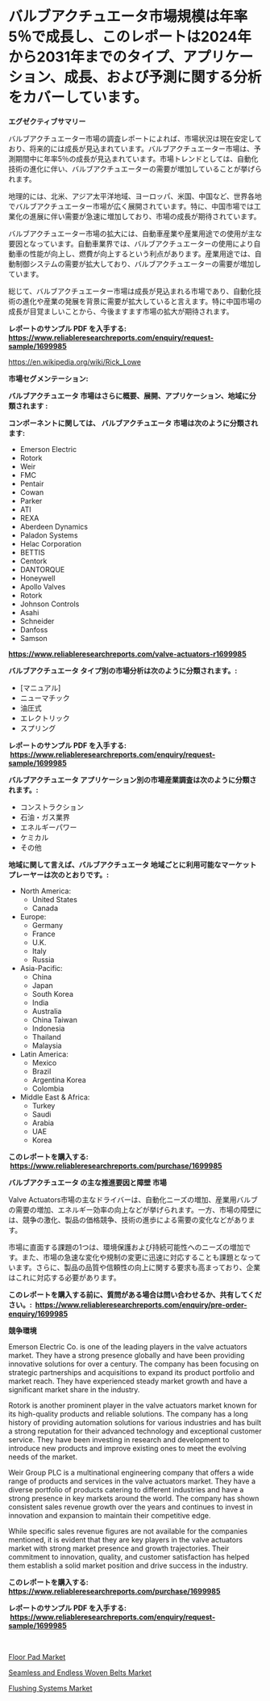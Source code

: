 <p><h1>バルブアクチュエータ市場規模は年率5％で成長し、このレポートは2024年から2031年までのタイプ、アプリケーション、成長、および予測に関する分析をカバーしています。</h1></p><p><strong>エグゼクティブサマリー</strong></p>
<p><p>バルブアクチュエーター市場の調査レポートによれば、市場状況は現在安定しており、将来的には成長が見込まれています。バルブアクチュエーター市場は、予測期間中に年率5％の成長が見込まれています。市場トレンドとしては、自動化技術の進化に伴い、バルブアクチュエーターの需要が増加していることが挙げられます。</p><p>地理的には、北米、アジア太平洋地域、ヨーロッパ、米国、中国など、世界各地でバルブアクチュエーター市場が広く展開されています。特に、中国市場では工業化の進展に伴い需要が急速に増加しており、市場の成長が期待されています。</p><p>バルブアクチュエーター市場の拡大には、自動車産業や産業用途での使用が主な要因となっています。自動車業界では、バルブアクチュエーターの使用により自動車の性能が向上し、燃費が向上するという利点があります。産業用途では、自動制御システムの需要が拡大しており、バルブアクチュエーターの需要が増加しています。</p><p>総じて、バルブアクチュエーター市場は成長が見込まれる市場であり、自動化技術の進化や産業の発展を背景に需要が拡大していると言えます。特に中国市場の成長が目覚ましいことから、今後ますます市場の拡大が期待されます。</p></p>
<p><strong>レポートのサンプル PDF を入手する: <a href="https://www.reliableresearchreports.com/enquiry/request-sample/1699985">https://www.reliableresearchreports.com/enquiry/request-sample/1699985</a></strong></p>
<p><a href="https://en.wikipedia.org/wiki/Rick_Lowe">https://en.wikipedia.org/wiki/Rick_Lowe</a></p>
<p><strong>市場セグメンテーション:</strong></p>
<p><strong> バルブアクチュエータ 市場はさらに概要、展開、アプリケーション、地域に分類されます :</strong></p>
<p><strong>コンポーネントに関しては、 バルブアクチュエータ 市場は次のように分類されます: &nbsp;</strong></p>
<p><ul><li>Emerson Electric</li><li>Rotork</li><li>Weir</li><li>FMC</li><li>Pentair</li><li>Cowan</li><li>Parker</li><li>ATI</li><li>REXA</li><li>Aberdeen Dynamics</li><li>Paladon Systems</li><li>Helac Corporation</li><li>BETTIS</li><li>Centork</li><li>DANTORQUE</li><li>Honeywell</li><li>Apollo Valves</li><li>Rotork</li><li>Johnson Controls</li><li>Asahi</li><li>Schneider</li><li>Danfoss</li><li>Samson</li></ul></p>
<p><strong><a href="https://www.reliableresearchreports.com/valve-actuators-r1699985">https://www.reliableresearchreports.com/valve-actuators-r1699985</a></strong></p>
<p><strong> バルブアクチュエータ タイプ別の市場分析は次のように分類されます。:</strong></p>
<p><ul><li>[マニュアル]</li><li>ニューマチック</li><li>油圧式</li><li>エレクトリック</li><li>スプリング</li></ul></p>
<p><strong>レポートのサンプル PDF を入手する: &nbsp;<a href="https://www.reliableresearchreports.com/enquiry/request-sample/1699985">https://www.reliableresearchreports.com/enquiry/request-sample/1699985</a></strong></p>
<p><strong> バルブアクチュエータ アプリケーション別の市場産業調査は次のように分類されます。:</strong></p>
<p><ul><li>コンストラクション</li><li>石油・ガス業界</li><li>エネルギーパワー</li><li>ケミカル</li><li>その他</li></ul></p>
<p><strong>地域に関して言えば、バルブアクチュエータ 地域ごとに利用可能なマーケットプレーヤーは次のとおりです。:</strong></p>
<p><ul>
    <li>
        North America:
        <ul>
            <li>United States</li>
            <li>Canada</li>
        </ul>
    </li>
    <li>
        Europe:
        <ul>
            <li>Germany</li>
            <li>France</li>
            <li>U.K.</li>
            <li>Italy</li>
            <li>Russia</li>
        </ul>
    </li>
    <li>
        Asia-Pacific:
        <ul>
            <li>China</li>
            <li>Japan</li>
            <li>South Korea</li>
            <li>India</li>
            <li>Australia</li>
            <li>China Taiwan</li>
            <li>Indonesia</li>
            <li>Thailand</li>
            <li>Malaysia</li>
        </ul>
    </li>
    <li>
        Latin America:
        <ul>
            <li>Mexico</li>
            <li>Brazil</li>
            <li>Argentina Korea</li>
            <li>Colombia</li>
        </ul>
    </li>
    <li>
        Middle East & Africa:
        <ul>
            <li>Turkey</li>
            <li>Saudi</li>
            <li>Arabia</li>
            <li>UAE</li>
            <li>Korea</li>
        </ul>
    </li>
    </ul></p>
<p><strong>このレポートを購入する: &nbsp;<a href="https://www.reliableresearchreports.com/purchase/1699985">https://www.reliableresearchreports.com/purchase/1699985</a></strong></p>
<p><strong>バルブアクチュエータ の主な推進要因と障壁 市場</strong></p>
<p><p>Valve Actuators市場の主なドライバーは、自動化ニーズの増加、産業用バルブの需要の増加、エネルギー効率の向上などが挙げられます。一方、市場の障壁には、競争の激化、製品の価格競争、技術の進歩による需要の変化などがあります。</p><p>市場に直面する課題の1つは、環境保護および持続可能性へのニーズの増加です。また、市場の急速な変化や規制の変更に迅速に対応することも課題となっています。さらに、製品の品質や信頼性の向上に関する要求も高まっており、企業はこれに対応する必要があります。</p></p>
<p><strong>このレポートを購入する前に、質問がある場合は問い合わせるか、共有してください。:&nbsp; <a href="https://www.reliableresearchreports.com/enquiry/pre-order-enquiry/1699985">https://www.reliableresearchreports.com/enquiry/pre-order-enquiry/1699985</a></strong></p>
<p><strong>競争環境</strong></p>
<p><p>Emerson Electric Co. is one of the leading players in the valve actuators market. They have a strong presence globally and have been providing innovative solutions for over a century. The company has been focusing on strategic partnerships and acquisitions to expand its product portfolio and market reach. They have experienced steady market growth and have a significant market share in the industry.</p><p>Rotork is another prominent player in the valve actuators market known for its high-quality products and reliable solutions. The company has a long history of providing automation solutions for various industries and has built a strong reputation for their advanced technology and exceptional customer service. They have been investing in research and development to introduce new products and improve existing ones to meet the evolving needs of the market.</p><p>Weir Group PLC is a multinational engineering company that offers a wide range of products and services in the valve actuators market. They have a diverse portfolio of products catering to different industries and have a strong presence in key markets around the world. The company has shown consistent sales revenue growth over the years and continues to invest in innovation and expansion to maintain their competitive edge.</p><p>While specific sales revenue figures are not available for the companies mentioned, it is evident that they are key players in the valve actuators market with strong market presence and growth trajectories. Their commitment to innovation, quality, and customer satisfaction has helped them establish a solid market position and drive success in the industry.</p></p>
<p><strong>このレポートを購入する: &nbsp; <a href="https://www.reliableresearchreports.com/purchase/1699985">https://www.reliableresearchreports.com/purchase/1699985</a></strong></p>
<p><strong>レポートのサンプル PDF を入手する: &nbsp;<a href="https://www.reliableresearchreports.com/enquiry/request-sample/1699985">https://www.reliableresearchreports.com/enquiry/request-sample/1699985</a></strong><strong></strong></p>
<p>&nbsp;</p>
<p><p><a href="https://github.com/faisalayoob601/Market-Research-Report-List-1/blob/main/floor-pad-market.md">Floor Pad Market</a></p><p><a href="https://issuu.com/reportprime-2/docs/seamless-and-endless-woven-belts-market-size-2030.">Seamless and Endless Woven Belts Market</a></p><p><a href="https://github.com/HallieBird1/Market-Research-Report-List-1/blob/main/flushing-systems-market.md">Flushing Systems Market</a></p></p>